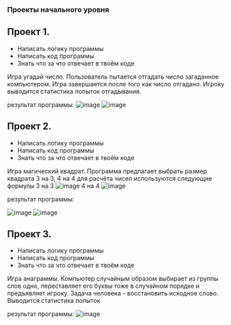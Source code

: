 ### Проекты начального уровня

## Проект 1. 

* Написать логику программы
* Написать код программы
* Знать что за что отвечает в твоём коде

Игра угадай число.
Пользователь пытается отгадать число загаданное компьютером. Игра завершается после того как число отгадано. 
Игроку выводится статистика попыток отгадывания.

результат программы:
![image](https://user-images.githubusercontent.com/99833055/193832472-4e92c3db-d421-4355-a5a5-54e39d3ee29a.png)
![image](https://user-images.githubusercontent.com/99833055/193832583-e2309c9d-1828-4f37-97d1-908cb62771cf.png)

## Проект 2. 

* Написать логику программы
* Написать код программы
* Знать что за что отвечает в твоём коде

Игра магический квадрат.
Программа  предлагает выбрать размер квадрата  3 на 3, 4 на 4
для расчёта чисел используются следующие формулы
3 на 3
![image](https://user-images.githubusercontent.com/99833055/193309708-920a6596-7acf-44c6-84c6-a7396d61f569.png)
4 на 4
![image](https://user-images.githubusercontent.com/99833055/193315371-15779ee8-80de-45b7-b203-97f367c007bb.png)
 
результат программы:

![image](https://user-images.githubusercontent.com/99833055/193835333-46c6582e-ed69-4b0e-a6ea-7bcff877eb52.png)
![image](https://user-images.githubusercontent.com/99833055/193835442-57dcfbe9-f298-40c8-973b-a643d0767b0b.png)

## Проект 3. 

* Написать логику программы
* Написать код программы
* Знать что за что отвечает в твоём коде

Игра анаграммы.
Компьютер случайным образом выбирает из группы слов одно, переставляет его буквы тоже в случайном порядке и предъявляет игроку. 
Задача человека - восстановить исходное слово. Выводится статистика попыток

результат программы:
![image](https://user-images.githubusercontent.com/99833055/193313891-5c08e133-a242-459f-befa-9fe99047d2f6.png)

